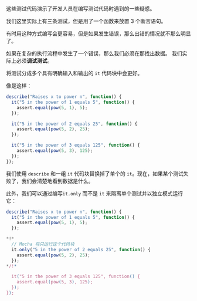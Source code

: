 这些测试代码演示了开发人员在编写测试代码时遇到的一些疑惑。

我们这里实际上有三条测试，但是用了一个函数来放置 3 个断言语句。

有时用这种方式编写会更容易，但是如果发生错误，那么出错的情况就不那么明显了。

如果在复杂的执行流程中发生了一个错误，那么我们必须在那找出数据。 我们实际上必须**调试测试**。

将测试分成多个具有明确输入和输出的 `it` 代码块中会更好。

像是这样：
```js
describe("Raises x to power n", function() {
  it("5 in the power of 1 equals 5", function() {
    assert.equal(pow(5, 1), 5);
  });

  it("5 in the power of 2 equals 25", function() {
    assert.equal(pow(5, 2), 25);
  });

  it("5 in the power of 3 equals 125", function() {
    assert.equal(pow(5, 3), 125);
  });
});
```

我们使用 `describe` 和一组 `it` 代码块替换掉了单个的 `it`。现在，如果某个测试失败了，我们会清楚地看到数据是什么。

此外，我们可以通过编写`it.only` 而不是 `it` 来隔离单个测试并以独立模式运行它：


```js
describe("Raises x to power n", function() {
  it("5 in the power of 1 equals 5", function() {
    assert.equal(pow(5, 1), 5);
  });

*!*
  // Mocha 将只运行这个代码块
  it.only("5 in the power of 2 equals 25", function() {
    assert.equal(pow(5, 2), 25);
  });
*/!*

  it("5 in the power of 3 equals 125", function() {
    assert.equal(pow(5, 3), 125);
  });
});
```
